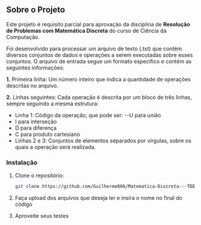 ## Sobre o Projeto

Este projeto é requisito parcial para aprovação da disciplina de **Resolução de Problemas com Matemática Discreta** do curso de Ciência da Computação.

Foi desenvolvido para processar um arquivo de texto (.txt) que contém diversos conjuntos de dados e operações a serem executadas sobre esses conjuntos. O arquivo de entrada segue um formato específico e contém as seguintes informações:

**1.** Primeira linha: Um número inteiro que indica a quantidade de operações descritas no arquivo.

**2.** Linhas seguintes: Cada operação é descrita por um bloco de três linhas, sempre seguindo a mesma estrutura:
- Linha 1: Código da operação, que pode ser:
  --U para união
 - I para interseção
 - D para diferença
 - C para produto cartesiano
- Linhas 2 e 3: Conjuntos de elementos separados por vírgulas, sobre os quais a operação será realizada.

### Instalação

1. Clone o repositório:
   ```sh
   git clone https://github.com/Guilherme006/Matematica-Discreta---TDE01.git
   ```
   
2. Faça upload dos arquivos que deseja ler e insira o nome no final do código
   
3. Aproveite seus testes
